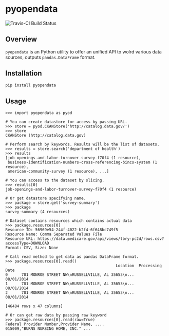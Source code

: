 # pyopendata

![Travis-CI Build Status](https://travis-ci.org/sinhrks/pyopendata.svg)

## Overview

``pyopendata`` is an Python utility to offer an unified API to wolrd various data sources,
outputs ``pandas.DataFrame`` format.

## Installation

```sh
pip install pyopendata
```

## Usage

    >>> import pyopendata as pyod

    # You can create datastore for access by passing URL.
    >>> store = pyod.CKANStore('http://catalog.data.gov/')
    >>> store
    CKANStore (http://catalog.data.gov)

    # Perform search by keywords. Results will be the list of datasets.
    >>> results = store.search('department of health')
    >>> results
    [job-openings-and-labor-turnover-survey-f70f4 (1 resource),
     business-identification-numbers-cross-referencing-bincs-system (1 resource),
     american-community-survey (1 resource), ...]

    # You can access to the dataset by slicing.
    >>> results[0]
    job-openings-and-labor-turnover-survey-f70f4 (1 resource)

    # Or get datastore specifying name.
    >>> package = store.get('survey-summary')
    >>> package
    survey-summary (4 resources)

    # Dataset contains resources which contains actual data
    >>> package.resources[0]
    Resource ID: 56969e54-244f-4022-b2f4-6f648bc749f5
    Resource Name: Comma Separated Values File
    Resource URL: https://data.medicare.gov/api/views/tbry-pc2d/rows.csv?accessType=DOWNLOAD
    Format: CSV, Size: None

    # Call read method to get data as pandas DataFrame format.
    >>> package.resources[0].read()
                                                    Location  Processing Date
    0      701 MONROE STREET NW\nRUSSELLVILLE, AL 35653\n...       08/01/2014
    1      701 MONROE STREET NW\nRUSSELLVILLE, AL 35653\n...       08/01/2014
    2      701 MONROE STREET NW\nRUSSELLVILLE, AL 35653\n...       08/01/2014

    [46484 rows x 47 columns]

    # Or can get raw data by passing raw keyword
    >>> package.resources[0].read(raw=True)
    Federal Provider Number,Provider Name, ....
    015009,"BURNS NURSING HOME, INC." ...

